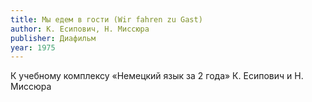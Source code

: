 ```yaml
---
title: Мы едем в гости (Wir fahren zu Gast)
author: К. Есипович, Н. Миссюра
publisher: Диафильм
year: 1975
---
```


К учебному комплексу «Немецкий язык за 2 года» К. Есипович и Н. Миссюра
